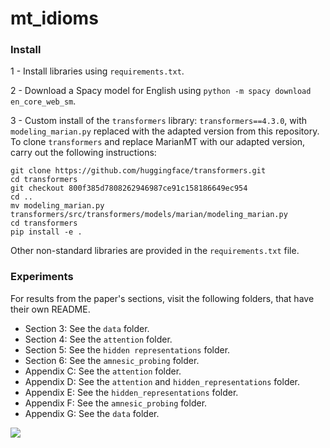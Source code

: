 # mt_idioms

### Install

1 - Install libraries using `requirements.txt`.

2 - Download a Spacy model for English using `python -m spacy download en_core_web_sm`.

3 - Custom install of the `transformers` library:
`transformers==4.3.0`, with `modeling_marian.py` replaced with the adapted version from this repository.
To clone `transformers` and replace MarianMT with our adapted version, carry out the following instructions:
```
git clone https://github.com/huggingface/transformers.git
cd transformers
git checkout 800f385d7808262946987ce91c158186649ec954
cd ..
mv modeling_marian.py transformers/src/transformers/models/marian/modeling_marian.py
cd transformers
pip install -e .
```

Other non-standard libraries are provided in the `requirements.txt` file.

### Experiments
For results from the paper's sections, visit the following folders, that have their own README.
- Section 3: See the `data` folder.
- Section 4: See the `attention` folder.
- Section 5: See the `hidden representations` folder.
- Section 6: See the `amnesic_probing` folder.
- Appendix C: See the `attention` folder.
- Appendix D: See the `attention` and `hidden_representations` folder.
- Appendix E: See the `hidden_representations` folder.
- Appendix F: See the `amnesic_probing` folder.
- Appendix G: See the `data` folder.

<image src="attention_flow.png" />
